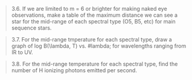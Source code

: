 >3.6. If we are limited to m = 6 or brighter for making naked eye observations, make a table of the maximum distance we can see a star for the mid-range of each spectral type (O5, B5, etc) for main sequence stars.

>3.7. For the mid-range tmperature for each spectral type, draw a graph of log B(\lambda, T) vs. #lambda; for wavelengths ranging from IR to UV.

>3.8. For the mid-range temperature for each spectral type, find the number of H ionizing photons emitted per second.
